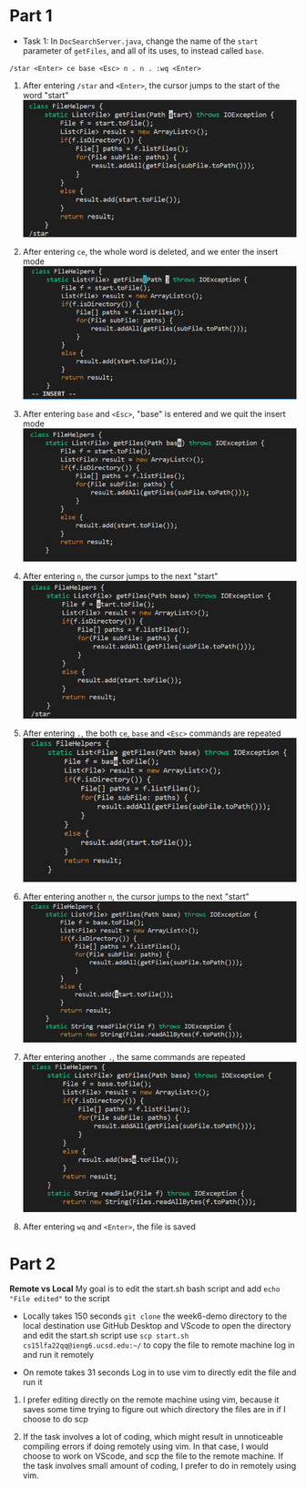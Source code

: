 # Part 1
* Task 1: In `DocSearchServer.java`, change the name of the `start` parameter of `getFiles`, and all of its uses, to instead called `base`.

```
/star <Enter> ce base <Esc> n . n . :wq <Enter>
```
1. After entering `/star` and `<Enter>`, the cursor jumps to the start of the word "start"
![Image](starEnter.png)

2. After entering `ce`, the whole word is deleted, and we enter the insert mode
![Image](ceInsert.png)

3. After entering `base` and `<Esc>`, "base" is entered and we quit the insert mode
![Image](baseEsc.png)

4. After entering `n`, the cursor jumps to the next "start"
![Image](nStar.png)

5. After entering `.`, the both `ce`, `base` and `<Esc>` commands are repeated
![Image](dot.png)

6. After entering another `n`, the cursor jumps to the next "start"
![Image](n2.png)

7. After entering another `.`, the same commands are repeated
![Image](dot2.png)

8. After entering `wq` and `<Enter>`, the file is saved

# Part 2
**Remote vs Local**
My goal is to edit the start.sh bash script and add `echo "File edited"` to the script
* Locally takes 150 seconds
`git clone` the week6-demo directory to the local destination
use GitHub Desktop and VScode to open the directory and edit the start.sh script
use `scp start.sh cs15lfa22qq@ieng6.ucsd.edu:~/` to copy the file to remote machine
log in and run it remotely

* On remote takes 31 seconds
Log in to use vim to directly edit the file and run it

1. I prefer editing directly on the remote machine using vim, because it saves some time trying to figure out which directory the files are in if I choose to do scp

2. If the task involves a lot of coding, which might result in unnoticeable compiling errors if doing remotely using vim. In that case, I would choose to work on VScode, and scp the file to the remote machine. If the task involves small amount of coding, I prefer to do in remotely using vim.